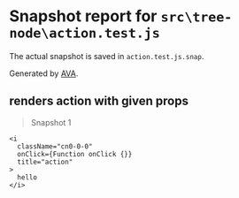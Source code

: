 # Snapshot report for `src\tree-node\action.test.js`

The actual snapshot is saved in `action.test.js.snap`.

Generated by [AVA](https://ava.li).

## renders action with given props

> Snapshot 1

    <i
      className="cn0-0-0"
      onClick={Function onClick {}}
      title="action"
    >
      hello
    </i>
